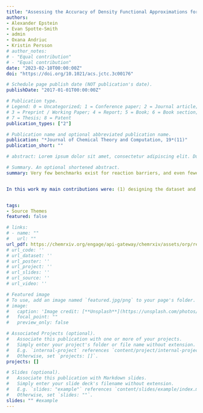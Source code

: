 ```yaml
---
title: "Assessing the Accuracy of Density Functional Approximations for Predicting Hydrolysis Reaction Kinetics"
authors:
- Alexander Epstein
- Evan Spotte-Smith
- admin
- Oxana Andriuc
- Kristin Persson
# author_notes:
# - "Equal contribution"
# - "Equal contribution"
date: "2023-02-10T00:00:00Z"
doi: "https://doi.org/10.1021/acs.jctc.3c00176"

# Schedule page publish date (NOT publication's date).
publishDate: "2017-01-01T00:00:00Z"

# Publication type.
# Legend: 0 = Uncategorized; 1 = Conference paper; 2 = Journal article;
# 3 = Preprint / Working Paper; 4 = Report; 5 = Book; 6 = Book section;
# 7 = Thesis; 8 = Patent
publication_types: ["2"]

# Publication name and optional abbreviated publication name.
publication: "*Journal of Chemical Theory and Computation, 19*(11)"
publication_short: ""

# abstract: Lorem ipsum dolor sit amet, consectetur adipiscing elit. Duis posuere tellus ac convallis placerat. Proin tincidunt magna sed ex sollicitudin condimentum. Sed ac faucibus dolor, scelerisque sollicitudin nisi. Cras purus urna, suscipit quis sapien eu, pulvinar tempor diam. Quisque risus orci, mollis id ante sit amet, gravida egestas nisl. Sed ac tempus magna. Proin in dui enim. Donec condimentum, sem id dapibus fringilla, tellus enim condimentum arcu, nec volutpat est felis vel metus. Vestibulum sit amet erat at nulla eleifend gravida.

# Summary. An optional shortened abstract.
summary: Very few benchmarks exist for reaction barriers, and even fewer exist for reaction barriers for hydrolysis reactions. In this work we develop a dataset of 36 chemically diverse hydrolysis transition state barrier heights at CCSD(T)/CBS level of theory. We then benchmark 63 density functionals on these reactions to determine the best functionals for the prediction of transition state energy.


In this work my main contributions were: (1) designing the dataset and choosing reactions to fully capture the diverse space of hydrolysis reactions, (2) establishing theoretical methodology for the calculation of CCSD(T)/CBS level of theory, and (3) statistical analysis of the results.


tags:
- Source Themes
featured: false

# links:
# - name: ""
#   url: ""
url_pdf: https://chemrxiv.org/engage/api-gateway/chemrxiv/assets/orp/resource/item/63e3d97b3067856f18bb18d0/original/assessing-the-accuracy-of-density-functional-approximations-for-predicting-hydrolysis-reaction-kinetics.pdf
# url_code: ''
# url_dataset: ''
# url_poster: ''
# url_project: ''
# url_slides: ''
# url_source: ''
# url_video: ''

# Featured image
# To use, add an image named `featured.jpg/png` to your page's folder. 
# image:
#   caption: 'Image credit: [**Unsplash**](https://unsplash.com/photos/jdD8gXaTZsc)'
#   focal_point: ""
#   preview_only: false

# Associated Projects (optional).
#   Associate this publication with one or more of your projects.
#   Simply enter your project's folder or file name without extension.
#   E.g. `internal-project` references `content/project/internal-project/index.md`.
#   Otherwise, set `projects: []`.
projects: []

# Slides (optional).
#   Associate this publication with Markdown slides.
#   Simply enter your slide deck's filename without extension.
#   E.g. `slides: "example"` references `content/slides/example/index.md`.
#   Otherwise, set `slides: ""`.
slides: "" #example
---
```


<!-- {{% callout note %}}
Click the *Cite* button above to demo the feature to enable visitors to import publication metadata into their reference management software.
{{% /callout %}}

{{% callout note %}}
Create your slides in Markdown - click the *Slides* button to check out the example.
{{% /callout %}}

Supplementary notes can be added here, including [code, math, and images](https://wowchemy.com/docs/writing-markdown-latex/). -->
